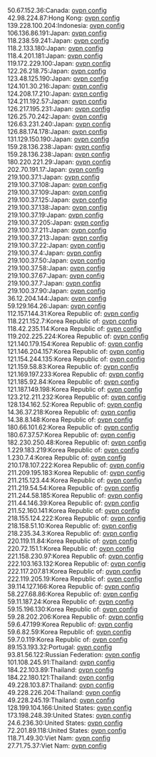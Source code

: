 50.67.152.36:Canada: [ovpn config](vpn/50_67_152_36.ovpn)  
42.98.224.87:Hong Kong: [ovpn config](vpn/42_98_224_87.ovpn)  
139.228.100.204:Indonesia: [ovpn config](vpn/139_228_100_204.ovpn)  
106.136.86.191:Japan: [ovpn config](vpn/106_136_86_191.ovpn)  
118.238.59.241:Japan: [ovpn config](vpn/118_238_59_241.ovpn)  
118.2.133.180:Japan: [ovpn config](vpn/118_2_133_180.ovpn)  
118.4.201.181:Japan: [ovpn config](vpn/118_4_201_181.ovpn)  
119.172.229.100:Japan: [ovpn config](vpn/119_172_229_100.ovpn)  
122.26.218.75:Japan: [ovpn config](vpn/122_26_218_75.ovpn)  
123.48.125.190:Japan: [ovpn config](vpn/123_48_125_190.ovpn)  
124.101.30.216:Japan: [ovpn config](vpn/124_101_30_216.ovpn)  
124.208.17.210:Japan: [ovpn config](vpn/124_208_17_210.ovpn)  
124.211.192.57:Japan: [ovpn config](vpn/124_211_192_57.ovpn)  
126.217.195.231:Japan: [ovpn config](vpn/126_217_195_231.ovpn)  
126.25.70.242:Japan: [ovpn config](vpn/126_25_70_242.ovpn)  
126.63.231.240:Japan: [ovpn config](vpn/126_63_231_240.ovpn)  
126.88.174.178:Japan: [ovpn config](vpn/126_88_174_178.ovpn)  
131.129.150.190:Japan: [ovpn config](vpn/131_129_150_190.ovpn)  
159.28.136.238:Japan: [ovpn config](vpn/159_28_136_238.ovpn)  
159.28.136.238:Japan: [ovpn config](vpn/159_28_136_238.ovpn)  
180.220.221.29:Japan: [ovpn config](vpn/180_220_221_29.ovpn)  
202.70.191.17:Japan: [ovpn config](vpn/202_70_191_17.ovpn)  
219.100.37.1:Japan: [ovpn config](vpn/219_100_37_1.ovpn)  
219.100.37.108:Japan: [ovpn config](vpn/219_100_37_108.ovpn)  
219.100.37.109:Japan: [ovpn config](vpn/219_100_37_109.ovpn)  
219.100.37.125:Japan: [ovpn config](vpn/219_100_37_125.ovpn)  
219.100.37.138:Japan: [ovpn config](vpn/219_100_37_138.ovpn)  
219.100.37.19:Japan: [ovpn config](vpn/219_100_37_19.ovpn)  
219.100.37.205:Japan: [ovpn config](vpn/219_100_37_205.ovpn)  
219.100.37.211:Japan: [ovpn config](vpn/219_100_37_211.ovpn)  
219.100.37.213:Japan: [ovpn config](vpn/219_100_37_213.ovpn)  
219.100.37.22:Japan: [ovpn config](vpn/219_100_37_22.ovpn)  
219.100.37.4:Japan: [ovpn config](vpn/219_100_37_4.ovpn)  
219.100.37.50:Japan: [ovpn config](vpn/219_100_37_50.ovpn)  
219.100.37.58:Japan: [ovpn config](vpn/219_100_37_58.ovpn)  
219.100.37.67:Japan: [ovpn config](vpn/219_100_37_67.ovpn)  
219.100.37.7:Japan: [ovpn config](vpn/219_100_37_7.ovpn)  
219.100.37.90:Japan: [ovpn config](vpn/219_100_37_90.ovpn)  
36.12.204.144:Japan: [ovpn config](vpn/36_12_204_144.ovpn)  
59.129.164.26:Japan: [ovpn config](vpn/59_129_164_26.ovpn)  
112.157.144.31:Korea Republic of: [ovpn config](vpn/112_157_144_31.ovpn)  
118.221.152.7:Korea Republic of: [ovpn config](vpn/118_221_152_7.ovpn)  
118.42.235.114:Korea Republic of: [ovpn config](vpn/118_42_235_114.ovpn)  
119.202.225.224:Korea Republic of: [ovpn config](vpn/119_202_225_224.ovpn)  
121.140.179.154:Korea Republic of: [ovpn config](vpn/121_140_179_154.ovpn)  
121.146.204.157:Korea Republic of: [ovpn config](vpn/121_146_204_157.ovpn)  
121.154.244.135:Korea Republic of: [ovpn config](vpn/121_154_244_135.ovpn)  
121.159.58.83:Korea Republic of: [ovpn config](vpn/121_159_58_83.ovpn)  
121.169.197.233:Korea Republic of: [ovpn config](vpn/121_169_197_233.ovpn)  
121.185.92.84:Korea Republic of: [ovpn config](vpn/121_185_92_84.ovpn)  
121.187.149.198:Korea Republic of: [ovpn config](vpn/121_187_149_198.ovpn)  
123.212.211.232:Korea Republic of: [ovpn config](vpn/123_212_211_232.ovpn)  
128.134.162.52:Korea Republic of: [ovpn config](vpn/128_134_162_52.ovpn)  
14.36.37.218:Korea Republic of: [ovpn config](vpn/14_36_37_218.ovpn)  
14.38.8.148:Korea Republic of: [ovpn config](vpn/14_38_8_148.ovpn)  
180.66.101.62:Korea Republic of: [ovpn config](vpn/180_66_101_62.ovpn)  
180.67.37.57:Korea Republic of: [ovpn config](vpn/180_67_37_57.ovpn)  
182.230.250.48:Korea Republic of: [ovpn config](vpn/182_230_250_48.ovpn)  
1.229.183.219:Korea Republic of: [ovpn config](vpn/1_229_183_219.ovpn)  
1.230.7.4:Korea Republic of: [ovpn config](vpn/1_230_7_4.ovpn)  
210.178.107.222:Korea Republic of: [ovpn config](vpn/210_178_107_222.ovpn)  
211.209.195.183:Korea Republic of: [ovpn config](vpn/211_209_195_183.ovpn)  
211.215.123.44:Korea Republic of: [ovpn config](vpn/211_215_123_44.ovpn)  
211.219.54.54:Korea Republic of: [ovpn config](vpn/211_219_54_54.ovpn)  
211.244.58.185:Korea Republic of: [ovpn config](vpn/211_244_58_185.ovpn)  
211.44.146.39:Korea Republic of: [ovpn config](vpn/211_44_146_39.ovpn)  
211.52.160.141:Korea Republic of: [ovpn config](vpn/211_52_160_141.ovpn)  
218.155.124.222:Korea Republic of: [ovpn config](vpn/218_155_124_222.ovpn)  
218.158.51.10:Korea Republic of: [ovpn config](vpn/218_158_51_10.ovpn)  
218.235.34.3:Korea Republic of: [ovpn config](vpn/218_235_34_3.ovpn)  
220.119.11.84:Korea Republic of: [ovpn config](vpn/220_119_11_84.ovpn)  
220.72.151.1:Korea Republic of: [ovpn config](vpn/220_72_151_1.ovpn)  
221.158.230.97:Korea Republic of: [ovpn config](vpn/221_158_230_97.ovpn)  
222.103.163.132:Korea Republic of: [ovpn config](vpn/222_103_163_132.ovpn)  
222.117.207.81:Korea Republic of: [ovpn config](vpn/222_117_207_81.ovpn)  
222.119.205.19:Korea Republic of: [ovpn config](vpn/222_119_205_19.ovpn)  
39.114.127.166:Korea Republic of: [ovpn config](vpn/39_114_127_166.ovpn)  
58.227.68.86:Korea Republic of: [ovpn config](vpn/58_227_68_86.ovpn)  
59.11.187.24:Korea Republic of: [ovpn config](vpn/59_11_187_24.ovpn)  
59.15.196.130:Korea Republic of: [ovpn config](vpn/59_15_196_130.ovpn)  
59.28.202.206:Korea Republic of: [ovpn config](vpn/59_28_202_206.ovpn)  
59.6.47.199:Korea Republic of: [ovpn config](vpn/59_6_47_199.ovpn)  
59.6.82.59:Korea Republic of: [ovpn config](vpn/59_6_82_59.ovpn)  
59.7.0.119:Korea Republic of: [ovpn config](vpn/59_7_0_119.ovpn)  
89.153.193.32:Portugal: [ovpn config](vpn/89_153_193_32.ovpn)  
93.81.56.122:Russian Federation: [ovpn config](vpn/93_81_56_122.ovpn)  
101.108.245.91:Thailand: [ovpn config](vpn/101_108_245_91.ovpn)  
184.22.103.89:Thailand: [ovpn config](vpn/184_22_103_89.ovpn)  
184.22.180.121:Thailand: [ovpn config](vpn/184_22_180_121.ovpn)  
49.228.103.87:Thailand: [ovpn config](vpn/49_228_103_87.ovpn)  
49.228.226.204:Thailand: [ovpn config](vpn/49_228_226_204.ovpn)  
49.228.245.19:Thailand: [ovpn config](vpn/49_228_245_19.ovpn)  
128.199.104.166:United States: [ovpn config](vpn/128_199_104_166.ovpn)  
173.198.248.39:United States: [ovpn config](vpn/173_198_248_39.ovpn)  
24.6.236.30:United States: [ovpn config](vpn/24_6_236_30.ovpn)  
72.201.89.118:United States: [ovpn config](vpn/72_201_89_118.ovpn)  
118.71.49.30:Viet Nam: [ovpn config](vpn/118_71_49_30.ovpn)  
27.71.75.37:Viet Nam: [ovpn config](vpn/27_71_75_37.ovpn)  
